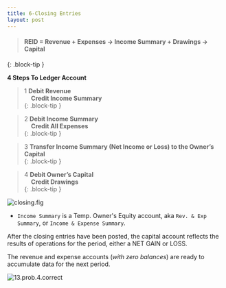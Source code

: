 ```yaml
---
title: 6-Closing Entries
layout: post
---
```


> #### REID = Revenue + Expenses -> Income Summary + Drawings -> Capital  
{: .block-tip }


**4 Steps To Ledger Account**  

> 1 **Debit Revenue**<br>&nbsp;&nbsp;&nbsp;&nbsp;**Credit Income Summary**  
{: .block-tip }  

> 2 **Debit Income Summary**<br>&nbsp;&nbsp;&nbsp;&nbsp;**Credit All Expenses**  
{: .block-tip }  

> 3 **Transfer Income Summary (Net Income or Loss) to the Owner’s Capital**  
{: .block-tip }  

> 4 **Debit Owner’s Capital**<br>&nbsp;&nbsp;&nbsp;&nbsp;**Credit Drawings**  
{: .block-tip }  


![closing.fig](/bookkeeping-notes/assets/mc-graw-accounting-course/chap6/closing.fig.6.2.all.4.steps.png)

- `Income Summary` is a Temp. Owner's Equity account, aka `Rev. & Exp Summary`, or `Income & Expense Summary`.

After the closing entries have been posted, the capital account reflects the results of operations for the period, either a NET GAIN or LOSS.

The revenue and expense accounts (*with zero balances*) are ready to accumulate data for the next period.

![13.prob.4.correct](/bookkeeping-notes/assets/mc-graw-accounting-course/chap6/13.prob.4.correct.png)

